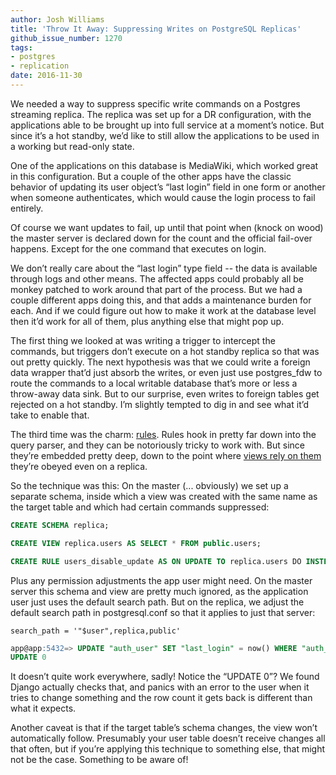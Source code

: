 ```yaml
---
author: Josh Williams
title: 'Throw It Away: Suppressing Writes on PostgreSQL Replicas'
github_issue_number: 1270
tags:
- postgres
- replication
date: 2016-11-30
---
```


We needed a way to suppress specific write commands on a Postgres streaming replica. The replica was set up for a DR configuration, with the applications able to be brought up into full service at a moment’s notice. But since it’s a hot standby, we’d like to still allow the applications to be used in a working but read-only state.

One of the applications on this database is MediaWiki, which worked great in this configuration. But a couple of the other apps have the classic behavior of updating its user object’s “last login” field in one form or another when someone authenticates, which would cause the login process to fail entirely.

Of course we want updates to fail, up until that point when (knock on wood) the master server is declared down for the count and the official fail-over happens. Except for the one command that executes on login.

We don’t really care about the “last login” type field -- the data is available through logs and other means. The affected apps could probably all be monkey patched to work around that part of the process. But we had a couple different apps doing this, and that adds a maintenance burden for each. And if we could figure out how to make it work at the database level then it’d work for all of them, plus anything else that might pop up.

The first thing we looked at was writing a trigger to intercept the commands, but triggers don’t execute on a hot standby replica so that was out pretty quickly. The next hypothesis was that we could write a foreign data wrapper that’d just absorb the writes, or even just use postgres_fdw to route the commands to a local writable database that’s more or less a throw-away data sink. But to our surprise, even writes to foreign tables get rejected on a hot standby. I’m slightly tempted to dig in and see what it’d take to enable that.

The third time was the charm: [rules](https://www.postgresql.org/docs/current/static/rules.html). Rules hook in pretty far down into the query parser, and they can be notoriously tricky to work with. But since they’re embedded pretty deep, down to the point where [views rely on them](https://www.postgresql.org/docs/current/static/rules-views.html) they’re obeyed even on a replica.

So the technique was this: On the master (... obviously) we set up a separate schema, inside which a view was created with the same name as the target table and which had certain commands suppressed:

```sql
CREATE SCHEMA replica;

CREATE VIEW replica.users AS SELECT * FROM public.users;

CREATE RULE users_disable_update AS ON UPDATE TO replica.users DO INSTEAD NOTHING;
```

Plus any permission adjustments the app user might need. On the master server this schema and view are pretty much ignored, as the application user just uses the default search path. But on the replica, we adjust the default search path in postgresql.conf so that it applies to just that server:

```plain
search_path = '"$user",replica,public'
```
```sql
app@app:5432=> UPDATE "auth_user" SET "last_login" = now() WHERE "auth_user"."id" = 13;
UPDATE 0
```

It doesn’t quite work everywhere, sadly! Notice the “UPDATE 0”? We found Django actually checks that, and panics with an error to the user when it tries to change something and the row count it gets back is different than what it expects.

Another caveat is that if the target table’s schema changes, the view won’t automatically follow. Presumably your user table doesn’t receive changes all that often, but if you’re applying this technique to something else, that might not be the case. Something to be aware of!
